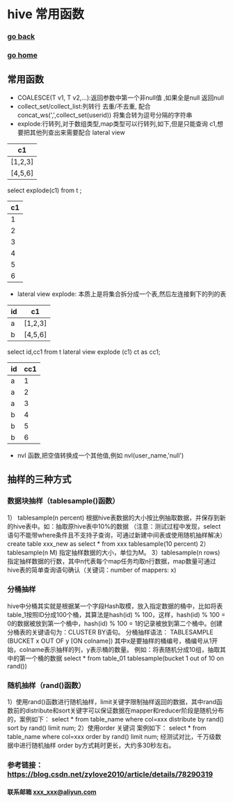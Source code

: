 # hive 常用函数
### [go back](/x2q/hive/hive)      
### [go home](/x2q)      
 
## 常用函数
+ COALESCE(T v1, T v2,…):返回参数中第一个非null值 ,如果全是null 返回null
+ collect_set/collect_list:列转行 去重/不去重, 配合concat_ws(',',collect_set(userid)) 将集合转为逗号分隔的字符串
+ explode:行转列,对于数组类型,map类型可以行转列,如下,但是只能查询 c1,想要把其他列查出来需要配合 lateral view 
                                   
|  c1   | 
|  ----  | 
| [1,2,3]  | 
| [4,5,6] | 
                                
select explode(c1) from t  ;
                                    
| c1 | 
| ---| 
| 1  | 
| 2  | 
| 3  | 
| 4  | 
| 5  | 
| 6  | 
                                      
+ lateral view explode: 本质上是将集合拆分成一个表,然后左连接剩下的列的表
                               
|  id   | c1  |
|  ----  | ----  |
| a  | [1,2,3] |
| b  | [4,5,6] |
                                    
select id,cc1 from t lateral view explode (c1) ct as cc1;
                                         
|  id   | cc1 |
|  ----  |-----|
| a  | 1   |
| a  | 2   |
| a  | 3   |
| b  | 4   |
| b  | 5   |
| b  | 6   |
  
+ nvl 函数,把空值转换成一个其他值,例如 nvl(user_name,'null')                                     


## 抽样的三种方式

### 数据块抽样（tablesample()函数）
1） tablesample(n percent) 根据hive表数据的大小按比例抽取数据，并保存到新的hive表中。如：抽取原hive表中10%的数据
（注意：测试过程中发现，select语句不能带where条件且不支持子查询，可通过新建中间表或使用随机抽样解决）
create table xxx_new as select * from xxx tablesample(10 percent)
2）tablesample(n M) 指定抽样数据的大小，单位为M。
3）tablesample(n rows) 指定抽样数据的行数，其中n代表每个map任务均取n行数据，map数量可通过hive表的简单查询语句确认（关键词：number of mappers: x)

### 分桶抽样
hive中分桶其实就是根据某一个字段Hash取模，放入指定数据的桶中，比如将表table_1按照ID分成100个桶，其算法是hash(id) % 100，这样，hash(id) % 100 = 0的数据被放到第一个桶中，hash(id) % 100 = 1的记录被放到第二个桶中。创建分桶表的关键语句为：CLUSTER BY语句。
分桶抽样语法：
TABLESAMPLE (BUCKET x OUT OF y [ON colname])
其中x是要抽样的桶编号，桶编号从1开始，colname表示抽样的列，y表示桶的数量。
例如：将表随机分成10组，抽取其中的第一个桶的数据
select * from table_01 tablesample(bucket 1 out of 10 on rand())

### 随机抽样（rand()函数）
1）使用rand()函数进行随机抽样，limit关键字限制抽样返回的数据，其中rand函数前的distribute和sort关键字可以保证数据在mapper和reducer阶段是随机分布的，案例如下：
select * from table_name where col=xxx distribute by rand() sort by rand() limit num;
2）使用order 关键词
案例如下：
select * from table_name where col=xxx order by rand() limit num;
经测试对比，千万级数据中进行随机抽样 order by方式耗时更长，大约多30秒左右。

### 参考链接：https://blog.csdn.net/zylove2010/article/details/78290319


#### 联系邮箱 xxx_xxx@aliyun.com

